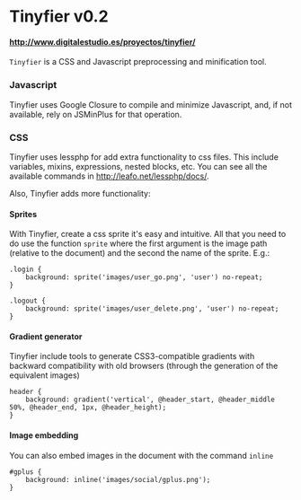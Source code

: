 # Tinyfier v0.2
#### <http://www.digitalestudio.es/proyectos/tinyfier/>

`Tinyfier` is a CSS and Javascript preprocessing and minification tool.

### Javascript

Tinyfier uses Google Closure to compile and minimize Javascript, and, if not available, 
rely on JSMinPlus for that operation.

### CSS

Tinyfier uses lessphp for add extra functionality to css files. This include 
variables, mixins, expressions, nested blocks, etc. You can see all the available
commands in <http://leafo.net/lessphp/docs/>.

Also, Tinyfier adds more functionality:

#### Sprites

With Tinyfier, create a css sprite it's easy and intuitive. All that you need to 
do use the function `sprite` where the first argument is the image path (relative 
to the document) and the second the name of the sprite. E.g.:

    .login {
        background: sprite('images/user_go.png', 'user') no-repeat;
    }

    .logout {
        background: sprite('images/user_delete.png', 'user') no-repeat;
    }

#### Gradient generator

Tinyfier include tools to generate CSS3-compatible gradients with backward 
compatibility with old browsers (through the generation of the equivalent 
images)
    
    header {
        background: gradient('vertical', @header_start, @header_middle 50%, @header_end, 1px, @header_height);
    }

#### Image embedding

You can also embed images in the document with the command `inline`

    #gplus {
        background: inline('images/social/gplus.png');
    }
